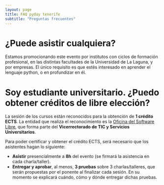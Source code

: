 ```yaml
---
layout: page
title: FAQ pyday tenerife
subtitle: "Preguntas frecuentes"
---
```


# ¿Puede asistir cualquiera?

Estamos promocionando este evento por institutos con ciclos de formación profesional, en las distintas facultades de la Universidad de La Laguna, y por empresas. El único requisito es que estés interesado en aprender el lenguaje python, o en profundizar en él.

# Soy estudiante universitario. ¿Puedo obtener créditos de libre elección?

La sesión de los cursos están reconocidos para la obtención de **1 crédito ECTS**.
La entidad que realiza el reconocimiento es la [Oficina del Software
Libre](http://www.osl.ull.es), que forma parte del **Vicerrectorado de TIC y
Servicios Universitarios**.

Para poder certificar y obtener el crédito ECTS, será necesario que los asistentes hagan lo siguiente:

- **Asistir** presencialmente a **8h** del evento (se firmará la asistencia en cada charla/taller).
- **Entregar y aprobar**, al menos, **3 pruebas** sobre 3 charlas/talleres, que serán propuestas por el ponente al finalizar cada sesión. En su momento se explicará cuándo, cómo y dónde entregar dichas pruebas.
